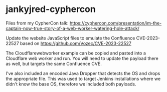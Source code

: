 # jankyjred-cyphercon
Files from my CypherCon talk: https://cyphercon.com/presentation/im-the-captain-now-true-story-of-a-web-worker-watering-hole-attack/

Update the website JavaScript files to emulate the Confluence CVE-2023-22527 based on https://github.com/Vozec/CVE-2023-22527

The Cloudflarewebworker example can be copied and pasted into a Cloudflare web worker and run. You will need to update the payload there as well, but targets the same Confluence CVE.

I've also included an encoded Java Dropper that detects the OS and drops the appropriate file. This was used to target Jenkins installations where we didn't know the base OS, therefore we included both payloads.
